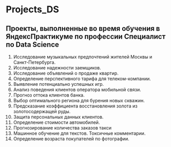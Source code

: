 # Projects_DS
## Проекты, выполненные во время обучения в ЯндексПрактикуме по профессии Специалист по Data Science 
01. Исследование музыкальных предпочтений жителей Москвы и Санкт-Петербурга.
02. Исследование надежности заемщиков.
03. Исследование объявлений о продаже квартир.
04. Определение перспективного тарифа для телеком-компании.
05. Выявление потенциально успешных игр.
06. Анализ поведения клиентов оператора мобильной связи.
07. Прогноз оттока клиентов банка.
08. Выбор оптимального региона для бурения новых скважин.
09. Предсказание коэффициента восстановления золота из золотосодержащей руды.
10. Защита персональных данных клиентов.
11. Определение стоимости автомобилей.
12. Прогнозирование количества заказов такси
13. Машинное обучение для текстов. Токсичные комментарии.
14. Определение возраста покупателей по фотографии.
